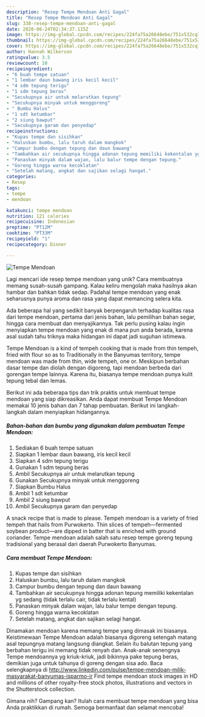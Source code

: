 ```yaml
---
description: "Resep Tempe Mendoan Anti Gagal"
title: "Resep Tempe Mendoan Anti Gagal"
slug: 338-resep-tempe-mendoan-anti-gagal
date: 2020-06-24T02:34:37.115Z
image: https://img-global.cpcdn.com/recipes/224fa75a26648ebe/751x532cq70/tempe-mendoan-foto-resep-utama.jpg
thumbnail: https://img-global.cpcdn.com/recipes/224fa75a26648ebe/751x532cq70/tempe-mendoan-foto-resep-utama.jpg
cover: https://img-global.cpcdn.com/recipes/224fa75a26648ebe/751x532cq70/tempe-mendoan-foto-resep-utama.jpg
author: Hannah Wilkerson
ratingvalue: 3.5
reviewcount: 10
recipeingredient:
- "6 buah tempe satuan"
- "1 lembar daun bawang iris kecil kecil"
- "4 sdm tepung terigu"
- "1 sdm tepung beras"
- "Secukupnya air untuk melarutkan tepung"
- "Secukupnya minyak untuk menggoreng"
- " Bumbu Halus"
- "1 sdt ketumbar"
- "2 siung bawput"
- "Secukupnya garam dan penyedap"
recipeinstructions:
- "Kupas tempe dan sisihkan"
- "Haluskan bumbu, lalu taruh dalam mangkok"
- "Campur bumbu dengan tepung dan daun bawang"
- "Tambahkan air secukupnya hingga adonan tepung memiliki kekentalan yg sedang (tidak terlalu cair, tidak terlalu kental)"
- "Panaskan minyak dalam wajan, lalu balur tempe dengan tepung."
- "Goreng hingga warna kecoklatan"
- "Setelah matang, angkat dan sajikan selagi hangat."
categories:
- Resep
tags:
- tempe
- mendoan

katakunci: tempe mendoan 
nutrition: 121 calories
recipecuisine: Indonesian
preptime: "PT12M"
cooktime: "PT33M"
recipeyield: "1"
recipecategory: Dinner

---
```



![Tempe Mendoan](https://img-global.cpcdn.com/recipes/224fa75a26648ebe/751x532cq70/tempe-mendoan-foto-resep-utama.jpg)

Lagi mencari ide resep tempe mendoan yang unik? Cara membuatnya memang susah-susah gampang. Kalau keliru mengolah maka hasilnya akan hambar dan bahkan tidak sedap. Padahal tempe mendoan yang enak seharusnya punya aroma dan rasa yang dapat memancing selera kita.

Ada beberapa hal yang sedikit banyak berpengaruh terhadap kualitas rasa dari tempe mendoan, pertama dari jenis bahan, lalu pemilihan bahan segar, hingga cara membuat dan menyajikannya. Tak perlu pusing kalau ingin menyiapkan tempe mendoan yang enak di mana pun anda berada, karena asal sudah tahu triknya maka hidangan ini dapat jadi suguhan istimewa.

Tempe Mendoan is a kind of tempeh cooking that is made from thin tempeh, fried with flour so as to Traditionally in the Banyumas territory, tempe mendoan was made from thin, wide tempeh, one or. Meskipun berbahan dasar tempe dan diolah dengan digoreng, tapi mendoan berbeda dari gorengan tempe lainnya. Karena itu, biasanya tempe mendoan punya kulit tepung tebal dan lemas.


Berikut ini ada beberapa tips dan trik praktis untuk membuat tempe mendoan yang siap dikreasikan. Anda dapat membuat Tempe Mendoan memakai 10 jenis bahan dan 7 tahap pembuatan. Berikut ini langkah-langkah dalam menyiapkan hidangannya.

<!--inarticleads1-->

##### Bahan-bahan dan bumbu yang digunakan dalam pembuatan Tempe Mendoan:

1. Sediakan 6 buah tempe satuan
1. Siapkan 1 lembar daun bawang, iris kecil kecil
1. Siapkan 4 sdm tepung terigu
1. Gunakan 1 sdm tepung beras
1. Ambil Secukupnya air untuk melarutkan tepung
1. Gunakan Secukupnya minyak untuk menggoreng
1. Siapkan  Bumbu Halus
1. Ambil 1 sdt ketumbar
1. Ambil 2 siung bawput
1. Ambil Secukupnya garam dan penyedap


A snack recipe that is made to please. Tempeh mendoan is a variety of fried tempeh that hails from Purwokerto. Thin slices of tempeh—fermented soybean product—are dipped in batter that is enriched with ground coriander. Tempe mendoan adalah salah satu resep tempe goreng tepung tradisional yang berasal dari daerah Purwokerto Banyumas. 

<!--inarticleads2-->

##### Cara membuat Tempe Mendoan:

1. Kupas tempe dan sisihkan
1. Haluskan bumbu, lalu taruh dalam mangkok
1. Campur bumbu dengan tepung dan daun bawang
1. Tambahkan air secukupnya hingga adonan tepung memiliki kekentalan yg sedang (tidak terlalu cair, tidak terlalu kental)
1. Panaskan minyak dalam wajan, lalu balur tempe dengan tepung.
1. Goreng hingga warna kecoklatan
1. Setelah matang, angkat dan sajikan selagi hangat.


Dinamakan mendoan karena memang tempe yang dimasak ini biasanya. Keistimewaan Tempe Mendoan adalah biasanya digoreng setengah matang asal tepungnya matang langsung diangkat. Selain itu balutan tepung yang berbahan terigu ini memang tidak renyah dan. Anak-anak senengnya Tempe mendoannya yg kriuk-kriuk, jadi bikinnya pake tepung beras, demikian juga untuk tahunya di goreng dengan sisa ado. Baca selengkapnya di http://www.linkedin.com/pulse/tempe-mendoan-milik-masyarakat-banyumas-isparmo-ir Find tempe mendoan stock images in HD and millions of other royalty-free stock photos, illustrations and vectors in the Shutterstock collection. 

Gimana nih? Gampang kan? Itulah cara membuat tempe mendoan yang bisa Anda praktikkan di rumah. Semoga bermanfaat dan selamat mencoba!

